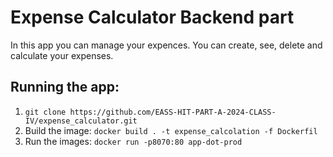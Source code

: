 # Expense Calculator Backend part
In this app you can manage your expences.
You can create, see, delete and calculate your expenses.

## Running the app:
1. `git clone https://github.com/EASS-HIT-PART-A-2024-CLASS-IV/expense_calculator.git`
2. Build the image: `docker build . -t expense_calcolation -f Dockerfil`
3. Run the images: `docker run -p8070:80 app-dot-prod`

